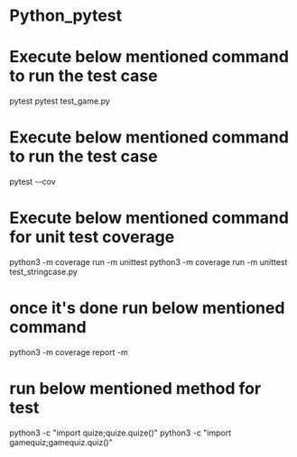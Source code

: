 # Python_pytest

# Execute below mentioned command to run the test case
pytest
pytest test_game.py
# Execute below mentioned command to run the test case
pytest --cov

# Execute below mentioned command for unit test coverage
python3 -m coverage run -m unittest
python3 -m coverage run -m unittest test_stringcase.py

# once it's done run below mentioned command
python3 -m coverage report -m


# run below mentioned method for test
python3 -c "import quize;quize.quize()" 
python3 -c "import gamequiz;gamequiz.quiz()"
